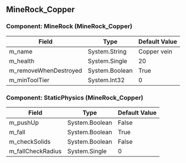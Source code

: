 ## MineRock_Copper

### Component: MineRock (MineRock_Copper)

|Field|Type|Default Value|
|---|---|---|
|m_name|System.String|Copper vein|
|m_health|System.Single|20|
|m_removeWhenDestroyed|System.Boolean|True|
|m_minToolTier|System.Int32|0|

### Component: StaticPhysics (MineRock_Copper)

|Field|Type|Default Value|
|---|---|---|
|m_pushUp|System.Boolean|False|
|m_fall|System.Boolean|True|
|m_checkSolids|System.Boolean|False|
|m_fallCheckRadius|System.Single|0|

